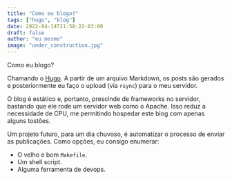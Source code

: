 ```yaml
---
title: "Como eu blogo?"
tags: ["hugo", "blog"]
date: 2022-04-14T21:58:22-03:00
draft: false
author: "eu mesmo"
image: "under_construction.jpg"
---
```


Como eu blogo?

Chamando o [Hugo](https://gohugo.io). A partir de um arquivo Markdown, os posts são gerados e posteriormente eu faço o upload (via `rsync`) para o meu servidor.

O blog é estático e, portanto, prescinde de frameworks no servidor, bastando que ele rode um servidor web como o Apache. Isso reduz a necessidade de CPU, me permitindo hospedar este blog com apenas alguns tostões.

Um projeto futuro, para um dia chuvoso, é automatizar o processo de enviar as publicações. Como opções, eu consigo enumerar:

* O velho e bom `Makefile`.
* Um shell script.
* Alguma ferramenta de devops.
